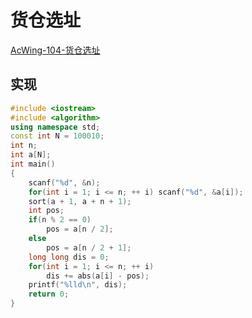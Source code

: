 # 货仓选址

[AcWing-104-货仓选址](https://www.acwing.com/problem/content/106/)

## 实现

```cpp
#include <iostream>
#include <algorithm>
using namespace std;
const int N = 100010;
int n;
int a[N];
int main()
{
    scanf("%d", &n);
    for(int i = 1; i <= n; ++ i) scanf("%d", &a[i]);
    sort(a + 1, a + n + 1);
    int pos;
    if(n % 2 == 0)
        pos = a[n / 2];
    else
        pos = a[n / 2 + 1];
    long long dis = 0;
    for(int i = 1; i <= n; ++ i)
        dis += abs(a[i] - pos);
    printf("%lld\n", dis);
    return 0;
}
```


